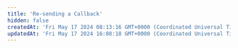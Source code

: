 ```yaml
---
title: 'Re-sending a Callback'
hidden: false
createdAt: 'Fri May 17 2024 08:13:16 GMT+0000 (Coordinated Universal Time)'
updatedAt: 'Fri May 17 2024 16:08:18 GMT+0000 (Coordinated Universal Time)'
---
```


<API
	method="POST"
	url="/task/{taskId}/callback"
    :path="path"
	:results="results"
/>

<script setup>
const path = {
  "taskId": {
    "type": "string",
    "description": "Task Id"
  }
}

const results = {
  200: {
    "code": 200,
    "message": "Success",
    "data": null,
    "date": "2024-05-17 17:45:50",
    "requestId": "77bdf4cd171593981208210031afb4",
    "success": true
	},
	400: {
		"code": 400,
		"data": null,
		"date": "",
		"message": "Illegal Parameter",
		"requestId": "",
		"success": false
	}
}
</script>
